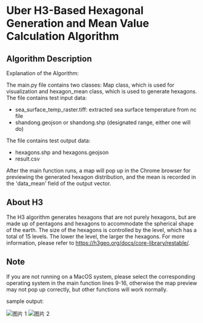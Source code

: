 # Uber H3-Based Hexagonal Generation and Mean Value Calculation Algorithm

## Algorithm Description

Explanation of the Algorithm:

The main.py file contains two classes: Map class, which is used for visualization and hexagon_mean class, which is used to generate hexagons.   
The file contains test input data:

- sea_surface_temp_raster.tiff: extracted sea surface temperature from nc file
- shandong.geojson or shandong.shp (designated range, either one will do)

The file contains test output data:

- hexagons.shp and hexagons.geojson
- result.csv

After the main function runs, a map will pop up in the Chrome browser for previewing the generated hexagon distribution, and the mean is recorded in the 'data_mean' field of the output vector.



## About H3

The H3 algorithm generates hexagons that are not purely hexagons, but are made up of pentagons and hexagons to accommodate the spherical shape of the earth. The size of the hexagons is controlled by the level, which has a total of 15 levels. The lower the level, the larger the hexagons. For more information, please refer to https://h3geo.org/docs/core-library/restable/.



## Note

If you are not running on a MacOS system, please select the corresponding operating system in the main function lines 9-16, otherwise the map preview may not pop up correctly, but other functions will work normally.

sample output:  

![图片 1](https://user-images.githubusercontent.com/21291632/218384276-001f8366-74ee-4d67-a310-9bafe6ba5a3a.png)
![图片 2](https://user-images.githubusercontent.com/21291632/218384293-7b7cd2b7-dc4a-47f9-883b-d620dbfe03a1.png)




